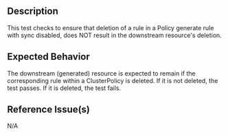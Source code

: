 ## Description

This test checks to ensure that deletion of a rule in a Policy generate rule with sync disabled, does NOT result in the downstream resource's deletion.

## Expected Behavior

The downstream (generated) resource is expected to remain if the corresponding rule within a ClusterPolicy is deleted. If it is not deleted, the test passes. If it is deleted, the test fails.

## Reference Issue(s)

N/A
